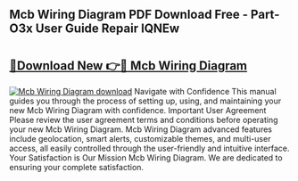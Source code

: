 ## Mcb Wiring Diagram PDF Download Free - Part-O3x User Guide Repair lQNEw

# <h2><a href="http://dfk88a3.blite.top/?on=Mcb+Wiring+Diagram">🔗Download New 👉🔴 Mcb Wiring Diagram</a></h2>

[![Mcb Wiring Diagram download](https://i.imgur.com/lujVjoI.png)](http://dfk88a3.blite.top/?on=Mcb+Wiring+Diagram)
Navigate with Confidence This manual guides you through the process of setting up, using, and maintaining your new Mcb Wiring Diagram with confidence. Important User Agreement Please review the user agreement terms and conditions before operating your new Mcb Wiring Diagram. Mcb Wiring Diagram advanced features include geolocation, smart alerts, customizable themes, and multi-user access, all easily controlled through the user-friendly and intuitive interface. Your Satisfaction is Our Mission Mcb Wiring Diagram. We are dedicated to ensuring your complete satisfaction.
